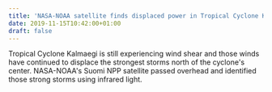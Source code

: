 ```yaml
---
title: 'NASA-NOAA satellite finds displaced power in Tropical Cyclone Kalmaegi'
date: 2019-11-15T10:42:00+01:00
draft: false
---
```


Tropical Cyclone Kalmaegi is still experiencing wind shear and those winds have continued to displace the strongest storms north of the cyclone's center. NASA-NOAA's Suomi NPP satellite passed overhead and identified those strong storms using infrared light.